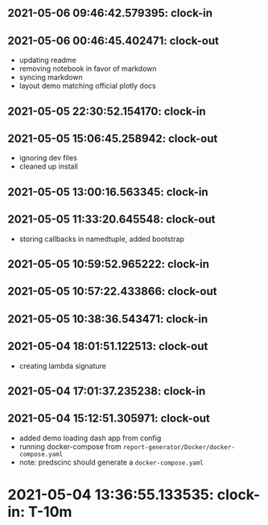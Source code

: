 
## 2021-05-06 09:46:42.579395: clock-in

## 2021-05-06 00:46:45.402471: clock-out

* updating readme
* removing notebook in favor of markdown
* syncing markdown
* layout demo matching official plotly docs

## 2021-05-05 22:30:52.154170: clock-in

## 2021-05-05 15:06:45.258942: clock-out

* ignoring dev files
* cleaned up install

## 2021-05-05 13:00:16.563345: clock-in

## 2021-05-05 11:33:20.645548: clock-out

* storing callbacks in namedtuple, added bootstrap

## 2021-05-05 10:59:52.965222: clock-in

## 2021-05-05 10:57:22.433866: clock-out


## 2021-05-05 10:38:36.543471: clock-in

## 2021-05-04 18:01:51.122513: clock-out

* creating lambda signature

## 2021-05-04 17:01:37.235238: clock-in

## 2021-05-04 15:12:51.305971: clock-out

* added demo loading dash app from config
* running docker-compose from `report-generator/Docker/docker-compose.yaml`
* note: predscinc should generate a `docker-compose.yaml`

# 2021-05-04 13:36:55.133535: clock-in: T-10m 

